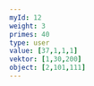 ```yaml
---
myId: 12
weight: 3
primes: 40
type: user
value: [37,1,1,1]
vektor: [1,30,200]
object: [2,101,111]
---
```

